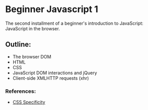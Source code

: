 # Beginner Javascript 1

The second installment of a beginner's introduction to JavaScript: JavaScript in the browser.

## Outline:
- The browser DOM
- HTML
- CSS
- JavaScript DOM interactions and jQuery
- Client-side XMLHTTP requests (xhr)

### References:
- [CSS Specificity](https://css-tricks.com/specifics-on-css-specificity/)

